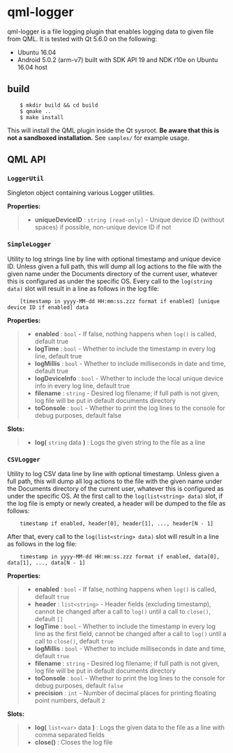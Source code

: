 qml-logger
==========

qml-logger is a file logging plugin that enables logging data to given file from QML. It is tested with Qt 5.6.0 on the
following:

  - Ubuntu 16.04
  - Android 5.0.2 (arm-v7) built with SDK API 19 and NDK r10e on Ubuntu 16.04 host

build
-----

```
    $ mkdir build && cd build
    $ qmake ..
    $ make install
```

This will install the QML plugin inside the Qt sysroot. **Be aware that this is not a sandboxed installation.** See `samples/` for example usage.

QML API
-------

### `LoggerUtil`

Singleton object containing various Logger utilities.

**Properties:**

>  - **uniqueDeviceID** : `string [read-only]` - Unique device ID (without spaces) if possible, non-unique device ID if not

### `SimpleLogger`

Utility to log strings line by line with optional timestamp and unique device ID. Unless given a full path, this will
dump all log actions to the file with the given name under the Documents directory of the current user, whatever this is
configured as under the specific OS. Every call to the `log(string data)` slot will result in a line as follows in the
log file:

```
    [timestamp in yyyy-MM-dd HH:mm:ss.zzz format if enabled] [unique device ID if enabled] data
```

**Properties:**

>  - **enabled** :            `bool` -      If false, nothing happens when `log()` is called, default true
>  - **logTime** :            `bool` -      Whether to include the timestamp in every log line, default true
>  - **logMillis** :          `bool` -      Whether to include milliseconds in date and time, default true
>  - **logDeviceInfo** :      `bool` -      Whether to include the local unique device info in every log line, default true
>  - **filename** :           `string` -    Desired log filename; if full path is not given, log file will be put in default documents directory
>  - **toConsole** :          `bool` -      Whether to print the log lines to the console for debug purposes, default false

**Slots:**

>  - **log(** `string` data **)** :        Logs the given string to the file as a line

### `CSVLogger`

Utility to log CSV data line by line with optional timestamp. Unless given a full path, this will dump all log actions
to the file with the given name under the Documents directory of the current user, whatever this is configured as under
the specific OS. At the first call to the `log(list<string> data)` slot, if the log file is empty or newly created, a
header will be dumped to the file as follows:

```
    timestamp if enabled, header[0], header[1], ..., header[N - 1]
```

After that, every call to the `log(list<string> data)` slot will result in a line as follows in the
log file:

```
    timestamp in yyyy-MM-dd HH:mm:ss.zzz format if enabled, data[0], data[1], ..., data[N - 1]
```

**Properties:**

>  - **enabled** :      `bool` -            If false, nothing happens when `log()` is called, default `true`
>  - **header** :       `list<string>` -    Header fields (excluding timestamp), cannot be changed after a call to `log()` until a call to `close()`, default `[]`
>  - **logTime** :      `bool` -            Whether to include the timestamp in every log line as the first field, cannot be changed after a call to `log()` until a call to `close()`, default `true`
>  - **logMillis** :    `bool` -            Whether to include milliseconds in date and time, default `true`
>  - **filename** :     `string` -          Desired log filename; if full path is not given, log file will be put in default documents directory
>  - **toConsole** :    `bool` -            Whether to print the log lines to the console for debug purposes, default `false`
>  - **precision** :    `int` -             Number of decimal places for printing floating point numbers, default `2`

**Slots:**

>  - **log(** `list<var>` data **)** :      Logs the given data to the file as a line with comma separated fields
>  - **close()** :                          Closes the log file    
